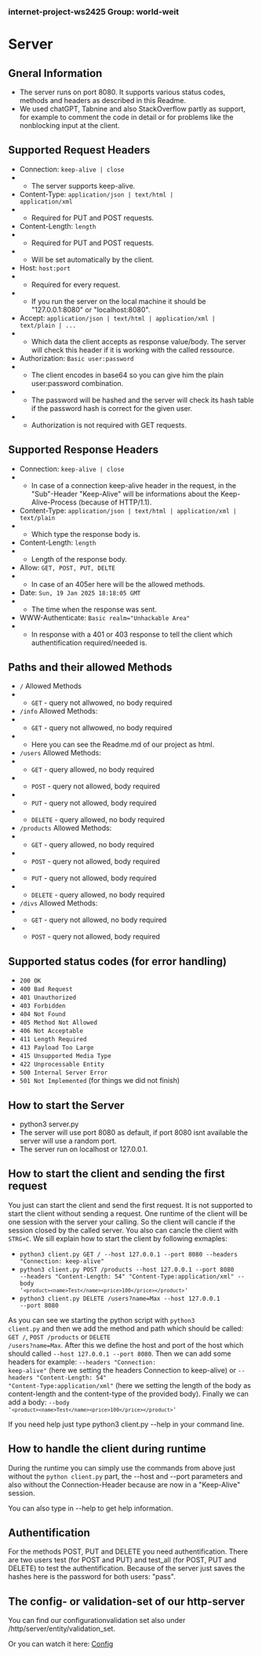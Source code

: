 ### internet-project-ws2425 Group: world-weit

# Server

## Gneral Information
- The server runs on port 8080. It supports various status codes, methods and headers as described in this Readme. 
- We used chatGPT, Tabnine and also StackOverflow partly as support, for example to comment the code in detail or for problems like the nonblocking input at the client.

## Supported Request Headers
- Connection: <code>keep-alive | close</code>
- - The server supports keep-alive.
- Content-Type: <code>application/json | text/html | application/xml</code>
- - Required for PUT and POST requests.
- Content-Length: <code>length</code>
- - Required for PUT and POST requests.
- - Will be set automatically by the client.
- Host: <code>host:port</code>
- - Required for every request.
- - If you run the server on the local machine it should be "127.0.0.1:8080" or "localhost:8080".
- Accept: <code>application/json | text/html | application/xml | text/plain | ...</code>
- - Which data the client accepts as response value/body. The server will check this header if it is working with the called ressource.
- Authorization: <code>Basic user:password</code>
- - The client encodes in base64 so you can give him the plain user:password combination.
- - The password will be hashed and the server will check its hash table if the password hash is correct for the given user.
- - Authorization is not required with GET requests.

## Supported Response Headers
- Connection: <code>keep-alive | close</code>
- - In case of a connection keep-alive header in the request, in the "Sub"-Header "Keep-Alive" will be informations about the Keep-Alive-Process (because of HTTP/1.1).
- Content-Type: <code>application/json | text/html | application/xml | text/plain</code>
- - Which type the response body is.
- Content-Length: <code>length</code>
- - Length of the response body.
- Allow: <code>GET, POST, PUT, DELTE</code>
- - In case of an 405er here will be the allowed methods.
- Date: <code>Sun, 19 Jan 2025 18:18:05 GMT</code>
- - The time when the response was sent.
- WWW-Authenticate: <code>Basic realm="Unhackable Area"</code>
- - In response with a 401 or 403 response to tell the client which authentification required/needed is.

## Paths and their allowed Methods
- <code>/</code> Allowed Methods
- - <code>GET</code> - query not allwowed, no body required
- <code>/info</code> Allowed Methods:
- - <code>GET</code> - query not allwowed, no body required
- - Here you can see the Readme.md of our project as html.
- <code>/users</code> Allowed Methods:
- - <code>GET</code> - query allowed, no body required
- - <code>POST</code> - query not allowed, body required
- - <code>PUT</code> - query not allowed, body required
- - <code>DELETE</code> - query allowed, no body required
- <code>/products</code> Allowed Methods:
- - <code>GET</code> - query allowed, no body required
- - <code>POST</code> - query not allowed, body required
- - <code>PUT</code> - query not allowed, body required
- - <code>DELETE</code> - query allowed, no body required
- <code>/divs</code> Allowed Methods:
- - <code>GET</code> - query not allowed, no body required
- - <code>POST</code> - query not allowed, body required

## Supported status codes (for error handling)
- <code>200 OK</code>
- <code>400 Bad Request</code>
- <code>401 Unauthorized</code>
- <code>403 Forbidden</code>
- <code>404 Not Found</code>
- <code>405 Method Not Allowed</code>
- <code>406 Not Acceptable</code>
- <code>411 Length Required</code>
- <code>413 Payload Too Large</code>
- <code>415 Unsupported Media Type</code>
- <code>422 Unprocessable Entity</code>
- <code>500 Internal Server Error</code>
- <code>501 Not Implemented</code> (for things we did not finish)

## How to start the Server
- python3 server.py
- The server will use port 8080 as default, if port 8080 isnt available the server will use a random port.
- The server run on localhost or 127.0.0.1.

## How to start the client and sending the first request
You just can start the client and send the first request. It is not supported to start the client without sending a request. One runtime of the client will be one session with the server your calling. So the client will cancle if the session closed by the called server. You also can cancle the client with <code>STRG+C</code>.
We sill explain how to start the client by following exmaples:
- <code>python3 client.py GET / --host 127.0.0.1 --port 8080 --headers "Connection: keep-alive"</code>
- <code>python3 client.py POST /products --host 127.0.0.1 --port 8080 --headers "Content-Length: 54" "Content-Type:application/xml" --body '`<product><name>Test</name><price>100</price></product>`'</code>
- <code>python3 client.py DELETE /users?name=Max --host 127.0.0.1 --port 8080</code>

As you can see we starting the python script with <code>python3 client.py</code> and then we add the method and path which should be called: <code>GET /</code>, <code>POST /products</code> or <code>DELETE /users?name=Max</code>. After this we define the host and port of the host which should called <code>--host 127.0.0.1 --port 8080</code>. Then we can add some headers for example: <code>--headers "Connection: keep-alive"</code> (here we setting the headers Connection to keep-alive) or <code>--headers "Content-Length: 54" "Content-Type:application/xml"</code> (here we setting the length of the body as content-length and the content-type of the provided body). Finally we can add a body: <code>--body '`<product><name>Test</name><price>100</price></product>`'</code>

If you need help just type python3 client.py --help in your command line.

## How to handle the client during runtime
During the runtime you can simply use the commands from above just without the <code>python client.py</code> part, the --host and --port parameters and also without the Connection-Header because are now in a "Keep-Alive" session. 

You can also type in --help to get help information.


## Authentification
For the methods POST, PUT and DELETE you need authentification. There are two users test (for POST and PUT) and test_all (for POST, PUT and DELETE) to test the authentification. Because of the server just saves the hashes here is the password for both users: "pass".

## The config- or validation-set of our http-server
You can find our configurationvalidation set also under /http/server/entity/validation_set.

Or you can watch it here: [Config](/info/config)